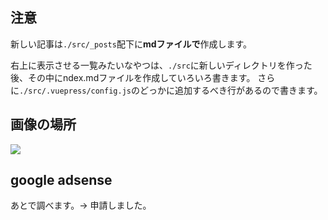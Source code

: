 ## 注意

新しい記事は`./src/_posts`配下に**mdファイルで**作成します。

右上に表示させる一覧みたいなやつは、`./src`に新しいディレクトリを作った後、その中にndex.mdファイルを作成していろいろ書きます。
さらに`./src/.vuepress/config.js`のどっかに追加するべき行があるので書きます。

## 画像の場所

![](../.vuepress/public/NAMEOFDIRECTORY/SOMETHING.png)

## google adsense

あとで調べます。→ 申請しました。
